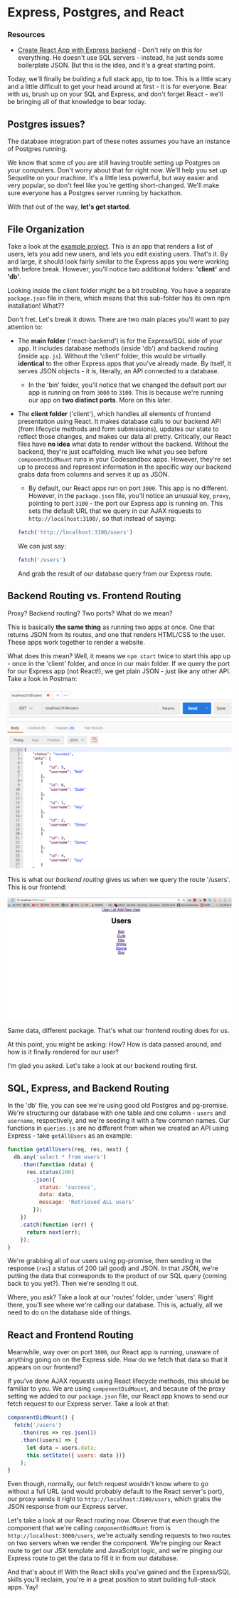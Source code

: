 # Express, Postgres, and React

### Resources
* [Create React App with Express backend](https://daveceddia.com/create-react-app-express-backend/) - Don't rely on this for everything. He doesn't use SQL servers - instead, he just sends some boilerplate JSON. But this is the idea, and it's a great starting point.

Today, we'll finally be building a full stack app, tip to toe. This is a little scary and a little difficult to get your head around at first - it is for everyone. Bear with us, brush up on your SQL and Express, and don't forget React - we'll be bringing all of that knowledge to bear today.

## Postgres issues?

The database integration part of these notes assumes you have an instance of Postgres running.

We know that some of you are still having trouble setting up Postgres on your computers. Don't worry about that for right now. We'll help you set up Sequelite on your machine. It's a little less powerful, but way easier and very popular, so don't feel like you're getting short-changed. We'll make sure everyone has a Postgres server running by hackathon.

With that out of the way, **let's get started**.

## File Organization

Take a look at the [example project](https://github.com/crymall/express_fullstack_example/tree/master/react-backend). This is an app that renders a list of users, lets you add new users, and lets you edit existing users. That's it. By and large, it should look fairly similar to the Express apps you were working with before break. However, you'll notice two additional folders: **'client'** and **'db'**.

Looking inside the client folder might be a bit troubling. You have a separate `package.json` file in there, which means that this sub-folder has its own npm installation! What??

Don't fret. Let's break it down. There are two main places you'll want to pay attention to:

  * The **main folder** ('react-backend') is for the Express/SQL side of your app. It includes database methods (inside 'db') and backend routing (inside `app.js`). Without the 'client' folder, this would be virtually **identical** to the other Express apps that you've already made. By itself, it serves JSON objects - it is, literally, an API connected to a database.
    - In the 'bin' folder, you'll notice that we changed the default port our app is running on from `3000` to `3100`. This is because we're running our app on **two distinct ports**. More on this later.
  * The **client folder** ('client'), which handles all elements of frontend presentation using React. It makes database calls to our backend API (from lifecycle methods and form submissions), updates our state to reflect those changes, and makes our data all pretty. Critically, our React files have **no idea** what data to render without the backend. Without the backend, they're just scaffolding, much like what you see before `componentDidMount` runs in your Codesandbox apps. However, they're set up to process and represent information in the specific way our backend grabs data from columns and serves it up as JSON.
    - By default, our React apps run on port `3000`. This app is no different. However, in the `package.json` file, you'll notice an unusual key, `proxy`, pointing to port `3100` - the port our Express app is running on. This sets the default URL that we query in our AJAX requests to `http://localhost:3100/`, so that instead of saying:


    ```js
    fetch('http://localhost:3100/users')
    ```

    We can just say:

    ```js
    fetch('/users')
    ```

    And grab the result of our database query from our Express route.

## Backend Routing vs. Frontend Routing

Proxy? Backend routing? Two ports? What do we mean?

This is basically **the same thing** as running two apps at once. One that returns JSON from its routes, and one that renders HTML/CSS to the user. These apps work together to render a website.

What does this mean? Well, it means we `npm start` twice to start this app up - once in the 'client' folder, and once in our main folder. If we query the port for our Express app (not React!), we get plain JSON - just like any other API. Take a look in Postman:

![screenshot](./assets/screen1.jpg)

This is what our *backend routing* gives us when we query the route '/users'. This is our frontend:

![screenshot](./assets/screen2.jpg)

Same data, different package. That's what our frontend routing does for us.

At this point, you might be asking: How? How is data passed around, and how is it finally rendered for our user?

I'm glad you asked. Let's take a look at our backend routing first.

## SQL, Express, and Backend Routing

In the 'db' file, you can see we're using good old Postgres and pg-promise. We're structuring our database with one table and one column - `users` and `username`, respectively, and we're seeding it with a few common names. Our functions in `queries.js` are no different from when we created an API using Express - take `getAllUsers` as an example:

```js
function getAllUsers(req, res, next) {
  db.any('select * from users')
    .then(function (data) {
      res.status(200)
        .json({
          status: 'success',
          data: data,
          message: 'Retrieved ALL users'
        });
    })
    .catch(function (err) {
      return next(err);
    });
}
```

We're grabbing all of our users using pg-promise, then sending in the response (`res`) a status of 200 (all good) and JSON. In that JSON, we're putting the data that corresponds to the product of our SQL query (coming back to you yet?). Then we're sending it out.

Where, you ask? Take a look at our 'routes' folder, under 'users'. Right there, you'll see where we're calling our database. This is, actually, all we need to do on the database side of things.

## React and Frontend Routing

Meanwhile, way over on port `3000`, our React app is running, unaware of anything going on on the Express side. How do we fetch that data so that it appears on our frontend?

If you've done AJAX requests using React lifecycle methods, this should be familiar to you. We are using `componentDidMount`, and because of the proxy setting we added to our `package.json` file, our React app knows to send our fetch request to our Express server. Take a look at that:

```js
componentDidMount() {
  fetch('/users')
    .then(res => res.json())
    .then((users) => {
      let data = users.data;
      this.setState({ users: data })}
    );
}
```

Even though, normally, our fetch request wouldn't know where to go without a full URL (and would probably default to the React server's port), our proxy sends it right to `http://localhost:3100/users`, which grabs the JSON response from our Express server.

Let's take a look at our React routing now. Observe that even though the component that we're calling `componentDidMount` from is `http://localhost:3000/users`, we're actually sending requests to two routes on two servers when we render the component. We're pinging our React route to get our JSX template and JavaScript logic, and we're pinging our Express route to get the data to fill it in from our database.

And that's about it! With the React skills you've gained and the Express/SQL skills you'll reclaim, you're in a great position to start building full-stack apps. Yay!
